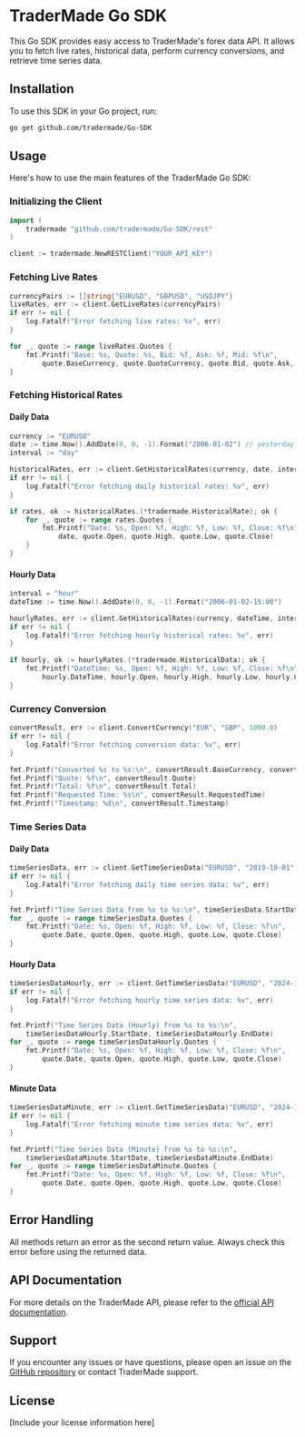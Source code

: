 # TraderMade Go SDK

This Go SDK provides easy access to TraderMade's forex data API. It allows you to fetch live rates, historical data, perform currency conversions, and retrieve time series data.

## Installation

To use this SDK in your Go project, run:

```bash
go get github.com/tradermade/Go-SDK
```

## Usage

Here's how to use the main features of the TraderMade Go SDK:

### Initializing the Client

```go
import (
    tradermade "github.com/tradermade/Go-SDK/rest"
)

client := tradermade.NewRESTClient("YOUR_API_KEY")
```

### Fetching Live Rates

```go
currencyPairs := []string{"EURUSD", "GBPUSD", "USDJPY"}
liveRates, err := client.GetLiveRates(currencyPairs)
if err != nil {
    log.Fatalf("Error fetching live rates: %v", err)
}

for _, quote := range liveRates.Quotes {
    fmt.Printf("Base: %s, Quote: %s, Bid: %f, Ask: %f, Mid: %f\n",
        quote.BaseCurrency, quote.QuoteCurrency, quote.Bid, quote.Ask, quote.Mid)
}
```

### Fetching Historical Rates

#### Daily Data

```go
currency := "EURUSD"
date := time.Now().AddDate(0, 0, -1).Format("2006-01-02") // yesterday's date
interval := "day"

historicalRates, err := client.GetHistoricalRates(currency, date, interval)
if err != nil {
    log.Fatalf("Error fetching daily historical rates: %v", err)
}

if rates, ok := historicalRates.(*tradermade.HistoricalRate); ok {
    for _, quote := range rates.Quotes {
        fmt.Printf("Date: %s, Open: %f, High: %f, Low: %f, Close: %f\n",
            date, quote.Open, quote.High, quote.Low, quote.Close)
    }
}
```

#### Hourly Data

```go
interval = "hour"
dateTime := time.Now().AddDate(0, 0, -1).Format("2006-01-02-15:00")

hourlyRates, err := client.GetHistoricalRates(currency, dateTime, interval)
if err != nil {
    log.Fatalf("Error fetching hourly historical rates: %v", err)
}

if hourly, ok := hourlyRates.(*tradermade.HistoricalData); ok {
    fmt.Printf("DateTime: %s, Open: %f, High: %f, Low: %f, Close: %f\n",
        hourly.DateTime, hourly.Open, hourly.High, hourly.Low, hourly.Close)
}
```

### Currency Conversion

```go
convertResult, err := client.ConvertCurrency("EUR", "GBP", 1000.0)
if err != nil {
    log.Fatalf("Error fetching conversion data: %v", err)
}

fmt.Printf("Converted %s to %s:\n", convertResult.BaseCurrency, convertResult.QuoteCurrency)
fmt.Printf("Quote: %f\n", convertResult.Quote)
fmt.Printf("Total: %f\n", convertResult.Total)
fmt.Printf("Requested Time: %s\n", convertResult.RequestedTime)
fmt.Printf("Timestamp: %d\n", convertResult.Timestamp)
```

### Time Series Data

#### Daily Data

```go
timeSeriesData, err := client.GetTimeSeriesData("EURUSD", "2019-10-01", "2019-10-10", "daily")
if err != nil {
    log.Fatalf("Error fetching daily time series data: %v", err)
}

fmt.Printf("Time Series Data from %s to %s:\n", timeSeriesData.StartDate, timeSeriesData.EndDate)
for _, quote := range timeSeriesData.Quotes {
    fmt.Printf("Date: %s, Open: %f, High: %f, Low: %f, Close: %f\n",
        quote.Date, quote.Open, quote.High, quote.Low, quote.Close)
}
```

#### Hourly Data

```go
timeSeriesDataHourly, err := client.GetTimeSeriesData("EURUSD", "2024-10-01 10:00", "2024-10-02-11:00", "hourly", 4)
if err != nil {
    log.Fatalf("Error fetching hourly time series data: %v", err)
}

fmt.Printf("Time Series Data (Hourly) from %s to %s:\n",
    timeSeriesDataHourly.StartDate, timeSeriesDataHourly.EndDate)
for _, quote := range timeSeriesDataHourly.Quotes {
    fmt.Printf("Date: %s, Open: %f, High: %f, Low: %f, Close: %f\n",
        quote.Date, quote.Open, quote.High, quote.Low, quote.Close)
}
```

#### Minute Data

```go
timeSeriesDataMinute, err := client.GetTimeSeriesData("EURUSD", "2024-10-02", "2024-10-02-23:59", "minute", 15)
if err != nil {
    log.Fatalf("Error fetching minute time series data: %v", err)
}

fmt.Printf("Time Series Data (Minute) from %s to %s:\n",
    timeSeriesDataMinute.StartDate, timeSeriesDataMinute.EndDate)
for _, quote := range timeSeriesDataMinute.Quotes {
    fmt.Printf("Date: %s, Open: %f, High: %f, Low: %f, Close: %f\n",
        quote.Date, quote.Open, quote.High, quote.Low, quote.Close)
}
```

## Error Handling

All methods return an error as the second return value. Always check this error before using the returned data.

## API Documentation

For more details on the TraderMade API, please refer to the [official API documentation](https://tradermade.com/docs/api-documentation).

## Support

If you encounter any issues or have questions, please open an issue on the [GitHub repository](https://github.com/tradermade/Go-SDK) or contact TraderMade support.

## License

[Include your license information here]
